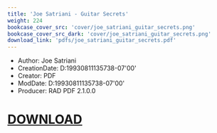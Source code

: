 ```yaml
---
title: 'Joe Satriani - Guitar Secrets'
weight: 224
bookcase_cover_src: 'cover/joe_satriani_guitar_secrets.png'
bookcase_cover_src_dark: 'cover/joe_satriani_guitar_secrets.png'
download_link: 'pdfs/joe_satriani_guitar_secrets.pdf'
---
```


- Author: Joe Satriani
- CreationDate: D:19930811135738-07'00'
- Creator: PDF
- ModDate: D:19930811135738-07'00'
- Producer: RAD PDF 2.1.0.0

# [DOWNLOAD](/pdfs/joe_satriani_guitar_secrets.pdf)
